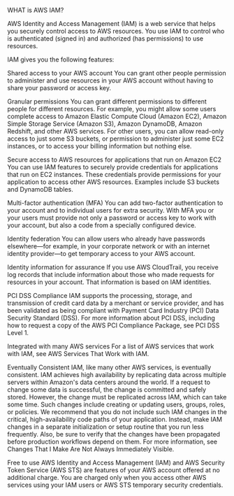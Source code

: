 WHAT is AWS IAM?

AWS Identity and Access Management (IAM) is a web service that helps you securely control access to AWS resources. You use IAM to control who is authenticated (signed in) and authorized (has permissions) to use resources.


IAM gives you the following features:

Shared access to your AWS account
You can grant other people permission to administer and use resources in your AWS account without having to share your password or access key.

Granular permissions
You can grant different permissions to different people for different resources. For example, you might allow some users complete access to Amazon Elastic Compute Cloud (Amazon EC2), Amazon Simple Storage Service (Amazon S3), Amazon DynamoDB, Amazon Redshift, and other AWS services. For other users, you can allow read-only access to just some S3 buckets, or permission to administer just some EC2 instances, or to access your billing information but nothing else.

Secure access to AWS resources for applications that run on Amazon EC2
You can use IAM features to securely provide credentials for applications that run on EC2 instances. These credentials provide permissions for your application to access other AWS resources. Examples include S3 buckets and DynamoDB tables.

Multi-factor authentication (MFA)
You can add two-factor authentication to your account and to individual users for extra security. With MFA you or your users must provide not only a password or access key to work with your account, but also a code from a specially configured device.

Identity federation
You can allow users who already have passwords elsewhere—for example, in your corporate network or with an internet identity provider—to get temporary access to your AWS account.

Identity information for assurance
If you use AWS CloudTrail, you receive log records that include information about those who made requests for resources in your account. That information is based on IAM identities.

PCI DSS Compliance
IAM supports the processing, storage, and transmission of credit card data by a merchant or service provider, and has been validated as being compliant with Payment Card Industry (PCI) Data Security Standard (DSS). For more information about PCI DSS, including how to request a copy of the AWS PCI Compliance Package, see PCI DSS Level 1.

Integrated with many AWS services
For a list of AWS services that work with IAM, see AWS Services That Work with IAM.

Eventually Consistent
IAM, like many other AWS services, is eventually consistent. IAM achieves high availability by replicating data across multiple servers within Amazon's data centers around the world. If a request to change some data is successful, the change is committed and safely stored. However, the change must be replicated across IAM, which can take some time. Such changes include creating or updating users, groups, roles, or policies. We recommend that you do not include such IAM changes in the critical, high-availability code paths of your application. Instead, make IAM changes in a separate initialization or setup routine that you run less frequently. Also, be sure to verify that the changes have been propagated before production workflows depend on them. For more information, see Changes That I Make Are Not Always Immediately Visible.

Free to use
AWS Identity and Access Management (IAM) and AWS Security Token Service (AWS STS) are features of your AWS account offered at no additional charge. You are charged only when you access other AWS services using your IAM users or AWS STS temporary security credentials.
